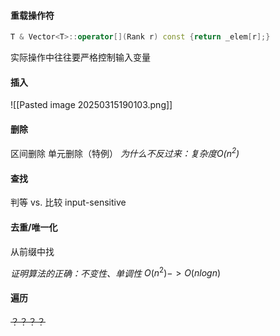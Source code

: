 #### 重载操作符
```C++
T & Vector<T>::operator[](Rank r) const {return _elem[r];}
```
实际操作中往往要严格控制输入变量

#### 插入
![[Pasted image 20250315190103.png]]

#### 删除
区间删除
单元删除（特例）
*为什么不反过来：复杂度$O(n^2)$*

#### 查找
判等 vs. 比较
input-sensitive

#### 去重/唯一化
从前缀中找

*证明算法的正确：不变性、单调性*
$O(n^2)->O(nlogn)$

#### 遍历
~~？？？？~~
